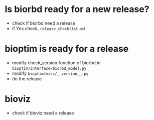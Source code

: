 # Is biorbd ready for a new release?
* check if biorbd need a release
* if Yes check, `release_checklist.md`

# bioptim is ready for a release
* modify check_version function of biorbd in `bioptim/interface/biorbd_model.py`
* modify `bioptim/misc/__version__.py`
* do the release

# bioviz
* check if bioviz need a release
